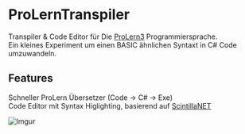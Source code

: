 # ProLernTranspiler
Transpiler & Code Editor für Die [ProLern3](http://www.dirkhardy.de/START/) Programmiersprache.<br>
Ein kleines Experiment um einen BASIC ähnlichen Syntaxt in C# Code umzuwandeln.
## Features
Schneller ProLern Übersetzer (Code -> C# -> Exe)<br>
Code Editor mit Syntax Higlighting, basierend auf [ScintillaNET](https://github.com/jacobslusser/ScintillaNET)<br>

![Imgur](https://i.imgur.com/84j97uy.png)
